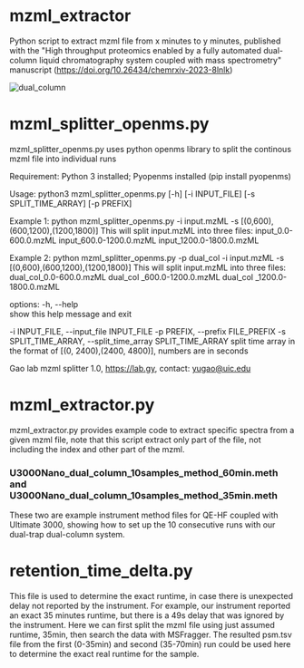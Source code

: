 # mzml_extractor
Python script to extract mzml file from x minutes to y minutes, published with the "High throughput proteomics enabled by a fully automated dual-column liquid chromatography system coupled with mass spectrometry" manuscript (https://doi.org/10.26434/chemrxiv-2023-8lnlk)

![dual_column](https://github.com/Gaolaboratory/mzml_extractor/assets/114178668/c161891a-51b5-4678-9ad9-5f37d0daa4c0)


# mzml_splitter_openms.py
mzml_splitter_openms.py uses python openms library to split the continous mzml file into individual runs

Requirement: Python 3 installed; Pyopenms installed (pip install pyopenms)

Usage: python3 mzml_splitter_openms.py [-h] [-i INPUT_FILE] [-s SPLIT_TIME_ARRAY] [-p PREFIX]

Example 1: python mzml_splitter_openms.py -i input.mzML -s [(0,600),(600,1200),(1200,1800)]
This will split input.mzML into three files:
input_0.0-600.0.mzML
input_600.0-1200.0.mzML
input_1200.0-1800.0.mzML


Example 2: python mzml_splitter_openms.py -p dual_col -i input.mzML -s [(0,600),(600,1200),(1200,1800)]
This will split input.mzML into three files:
dual_col_0.0-600.0.mzML
dual_col _600.0-1200.0.mzML
dual_col _1200.0-1800.0.mzML


options:
  -h, --help            
  show this help message and exit
  
  -i INPUT_FILE, --input_file INPUT_FILE
  -p PREFIX, --prefix FILE_PREFIX
  -s SPLIT_TIME_ARRAY, --split_time_array SPLIT_TIME_ARRAY
  split time array in the format of [(0, 2400),(2400, 4800)], numbers are in seconds

Gao lab mzml splitter 1.0, https://lab.gy, contact: yugao@uic.edu


# mzml_extractor.py

mzml_extractor.py provides example code to extract specific spectra from a given mzml file, note that this script extract only part of the file, not including the index and other part of the mzml.


### U3000Nano_dual_column_10samples_method_60min.meth and U3000Nano_dual_column_10samples_method_35min.meth
These two are example instrument method files for QE-HF coupled with Ultimate 3000, showing how to set up the 10 consecutive runs with our dual-trap dual-column system.

# retention_time_delta.py
This file is used to determine the exact runtime, in case there is unexpected delay not reported by the instrument. For example, our instrument reported an exact 35 minutes runtime, but there is a 49s delay that was ignored by the instrument. Here we can first split the mzml file using just assumed runtime, 35min, then search the data with MSFragger. The resulted psm.tsv file from the first (0-35min) and second (35-70min) run could be used here to determine the exact real runtime for the sample.
